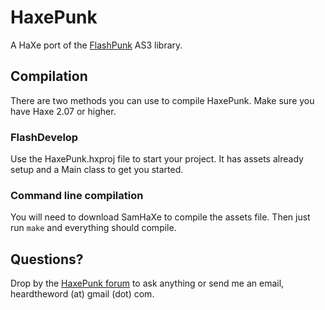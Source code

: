 # HaxePunk
A HaXe port of the [FlashPunk](http://flashpunk.net) AS3 library.

## Compilation
There are two methods you can use to compile HaxePunk. Make sure you have Haxe 2.07 or higher.

### FlashDevelop
Use the HaxePunk.hxproj file to start your project. It has assets already setup and a Main class to get you started.

### Command line compilation
You will need to download SamHaXe to compile the assets file. Then just run `make` and everything should compile.

## Questions?
Drop by the [HaxePunk forum](http://forum.haxepunk.com) to ask anything or send me an email, heardtheword (at) gmail (dot) com.
